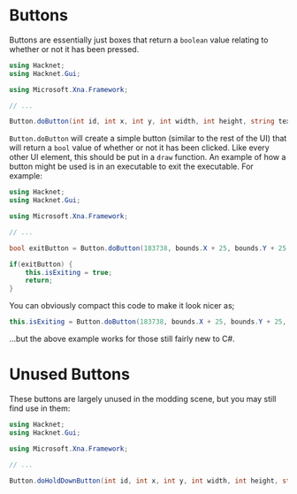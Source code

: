 # Buttons
Buttons are essentially just boxes that return a `boolean` value relating to whether or not it has been pressed.

```csharp
using Hacknet;
using Hacknet.Gui;

using Microsoft.Xna.Framework;

// ...

Button.doButton(int id, int x, int y, int width, int height, string text, Color? color);
```
`Button.doButton` will create a simple button (similar to the rest of the UI) that will return a `bool` value of whether or not it has been clicked. Like every other UI element, this should be put in a `draw` function. An example of how a button might be used is in an executable to exit the executable. For example:
```csharp
using Hacknet;
using Hacknet.Gui;

using Microsoft.Xna.Framework;

// ...

bool exitButton = Button.doButton(183738, bounds.X + 25, bounds.Y + 25, 100, 100, "Exit", Color.Red);

if(exitButton) {
    this.isExiting = true;
    return;
}
```
You can obviously compact this code to make it look nicer as;
```csharp
this.isExiting = Button.doButton(183738, bounds.X + 25, bounds.Y + 25, 100, 100, "Exit", Color.Red);
```
...but the above example works for those still fairly new to C#.

# Unused Buttons
These buttons are largely unused in the modding scene, but you may still find use in them:
```csharp
using Hacknet;
using Hacknet.Gui;

using Microsoft.Xna.Framework;

// ...

Button.doHoldDownButton(int id, int x, int y, int width, int height, string text, bool hasOutline, Color? outlineColor, Color? selectedColor);
```
